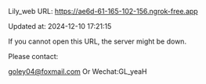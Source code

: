Lily_web URL: https://ae6d-61-165-102-156.ngrok-free.app

Updated at: 2024-12-10 17:21:15

If you cannot open this URL, the server might be down.

Please contact: 

goley04@foxmail.com Or Wechat:GL_yeaH